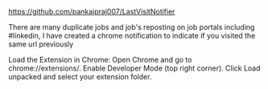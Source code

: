 https://github.com/pankajpraj007/LastVisitNotifier

There are many duplicate jobs and job's reposting on job portals including #linkedin, I have created a chrome notification to indicate if you visited the same url previously

Load the Extension in Chrome:
Open Chrome and go to chrome://extensions/.
Enable Developer Mode (top right corner).
Click Load unpacked and select your extension folder.
